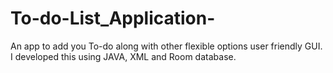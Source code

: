 # To-do-List_Application-
An app to add you To-do along with other flexible options user friendly GUI. I developed this using JAVA, XML and Room database.
